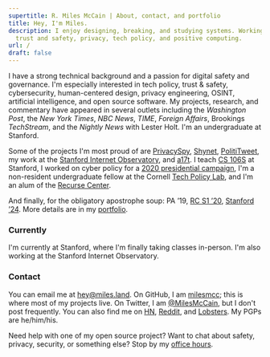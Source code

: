 ```yaml
---
supertitle: R. Miles McCain | About, contact, and portfolio
title: Hey, I'm Miles.
description: I enjoy designing, breaking, and studying systems. Working on
  trust and safety, privacy, tech policy, and positive computing.
url: /
draft: false
---
```


I have a strong technical background and a passion for digital safety and governance. I'm especially interested in tech policy, trust & safety, cybersecurity, human-centered design, privacy engineering, OSINT, artificial intelligence, and open source software. My projects, research, and commentary have appeared in several outlets including the *Washington Post*, the *New York Times*, *NBC News*, *TIME*, *Foreign Affairs*, Brookings *TechStream*, and the *Nightly News* with Lester Holt. I'm an undergraduate at Stanford.

Some of the projects I'm most proud of are [PrivacySpy](https://privacyspy.org), [Shynet](https://github.com/milesmcc/shynet), [PolitiTweet](https://polititweet.org), my work at the [Stanford Internet Observatory](https://io.stanford.edu), and [a17t](https://a17t.miles.land). I teach [CS 106S](http://web.stanford.edu/class/cs106s/) at Stanford, I worked on cyber policy for a [2020 presidential campaign](/portfolio/politics), I'm a non-resident undergraduate fellow at the Cornell [Tech Policy Lab](https://tpl.as.cornell.edu), and I'm an alum of the [Recurse Center](https://www.recurse.com/scout/click?t=e62336f0f378bcf03a96d441d015db88).

And finally, for the obligatory apostrophe soup: PA &rsquo;19, [RC S1 &rsquo;20](https://www.recurse.com/scout/click?t=e62336f0f378bcf03a96d441d015db88), [Stanford &rsquo;24](https://stanford.edu/~mccain/). More details are in my [portfolio](/portfolio/).


### Currently

I'm currently at Stanford, where I'm finally taking classes in-person. I'm also working at the Stanford Internet Observatory.

### Contact

You can email me at [hey@miles.land](mailto:hey@miles.land). On GitHub, I am [milesmcc](https://github.com/milesmcc); this is where most of my projects live. On Twitter, I am [@MilesMcCain](https://twitter.com/MilesMcCain), but I don't post frequently. You can also find me on [HN](https://news.ycombinator.com/user?id=epoch_100), [Reddit](https://reddit.com/u/epoch_100), and [Lobsters](https://lobste.rs/u/rmrm). My PGPs are he/him/his.

Need help with one of my open source project? Want to chat about safety, privacy, security, or something else? Stop by my <a href="/officehours">office hours</a>.
